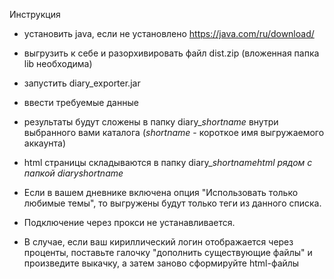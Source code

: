 ﻿Инструкция

* установить java, если не установлено https://java.com/ru/download/
* выгрузить к себе и разорхивировать файл dist.zip (вложенная папка lib необходима)
* запустить diary_exporter.jar
* ввести требуемые данные
* результаты будут сложены в папку diary_*shortname* внутри выбранного вами каталога (*shortname* - короткое имя выгружаемого аккаунта)
* html страницы складываются в папку diary_*shortname*_html рядом с папкой diary_*shortname*

* Если в вашем дневнике включена опция "Использовать только любимые темы", то выгружены будут только теги из данного списка.
* Подключение через прокси не устанавливается.
* В случае, если ваш кириллический логин отображается через проценты, поставьте галочку "дополнить существующие файлы" и произведите выкачку, а затем заново сформируйте html-файлы
